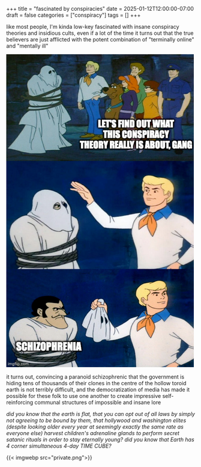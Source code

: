 +++
title = "fascinated by conspiracies"
date = 2025-01-12T12:00:00-07:00
draft = false
categories = ["conspiracy"]
tags = []
+++

like most people, I'm kinda low-key fascinated with insane conspiracy theories and insidious cults, even if a lot of the time it turns out that the true believers are just afflicted with the potent combination of "terminally online" and "mentally ill"

![](./conspiracy.png)

it turns out, convincing a paranoid schizophrenic that the government is hiding tens of thousands of their clones in the centre of the hollow toroid earth is not terribly difficult, and the democratization of media has made it possible for these folk to use one another to create impressive self-reinforcing communal structures of impossible and insane lore

_did you know that the earth is flat, that you can opt out of all laws by simply not agreeing to be bound by them, that hollywood and washington elites (despite looking older every year at seemingly exactly the same rate as everyone else) harvest children's adrenaline glands to perform secret satanic rituals in order to stay eternally young? did you know that Earth has 4 corner simultaneous 4-day TIME CUBE?_

{{< imgwebp src="private.png">}}